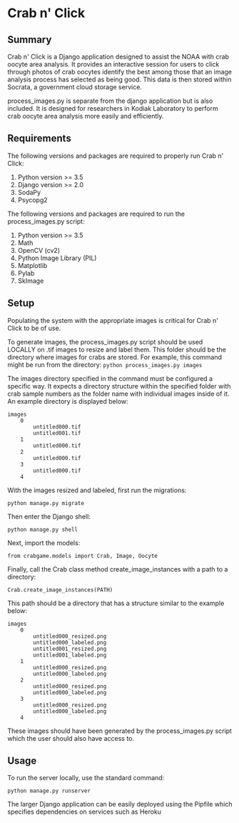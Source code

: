 # Crab n' Click

## Summary

Crab n' Click is a Django application designed to assist the NOAA with crab oocyte area analysis. It provides an interactive session for users to click through photos of crab oocytes identify the best among those that an image analysis process has selected as being good. This data is then stored within Socrata, a government cloud storage service.

process_images.py is separate from the django application but is also included. It is designed for researchers in Kodiak Laboratory to perform crab oocyte area analysis more easily and efficiently.

## Requirements

The following versions and packages are required to properly run Crab n' Click:

1.	Python version >= 3.5
2.	Django version >= 2.0
3.	SodaPy
4.	Psycopg2

The following versions and packages are required to run the process_images.py script:

1.	Python version >= 3.5
2.	Math
3.	OpenCV (cv2)
4.	Python Image Library (PIL)
5.	Matplotlib
6.	Pylab
7.	SkImage

## Setup

Populating the system with the appropriate images is critical for Crab n' Click to be of use. 

To generate images, the process_images.py script should be used LOCALLY on .tif images to resize and label them. This folder should be the directory where images for crabs are stored. For example, this command might be run from the directory:
`python process_images.py images`
	
The images directory specified in the command must be configured a specific way. It expects a directory structure within the specified folder with crab sample numbers as the folder name with individual images inside of it. An example directory is displayed below:

	images
		0
			untitled000.tif
			untitled001.tif
		1
			untitled000.tif
		2
			untitled000.tif
		3
			untitled000.tif
		4


With the images resized and labeled, first run the migrations:

`python manage.py migrate`

Then enter the Django shell:

`python manage.py shell`

Next, import the models:

`from crabgame.models import Crab, Image, Oocyte`

Finally, call the Crab class method create_image_instances with a path to a directory:

`Crab.create_image_instances(PATH)`

This path should be a directory that has a structure similar to the example below:

	images
		0
			untitled000_resized.png
			untitled000_labeled.png
			untitled001_resized.png
			untitled001_labeled.png
		1
			untitled000_resized.png
			untitled000_labeled.png
		2
			untitled000_resized.png
			untitled000_labeled.png
		3
			untitled000_resized.png
			untitled000_labeled.png
		4


These images should have been generated by the process_images.py script which the user should also have access to.

## Usage

To run the server locally, use the standard command:

`python manage.py runserver`

The larger Django application can be easily deployed using the Pipfile which specifies dependencies on services such as Heroku

